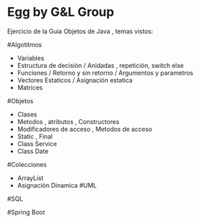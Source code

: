 # Egg by G&L Group
Ejercicio de la Guia Objetos de Java , temas vistos:

#Algotitmos
- Variables
- Estructura de decisión / Anidadas , repetición, switch else
- Funciones / Retorno y sin retorno / Argumentos y parametros
- Vectores Estaticos / Asignación estatica
- Matrices

#Objetos
- Clases 
- Metodos , atributos , Constructores 
- Modificadores de acceso , Metodos de acceso
- Static , Final
- Class Service
- Class Date

#Colecciones
- ArrayList
- Asignación Dinamica
#UML
 
#SQL

#Spring Boot
